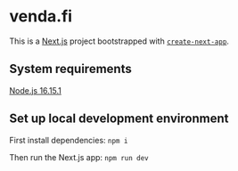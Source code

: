 # venda.fi 

This is a [Next.js](https://nextjs.org/) project bootstrapped with [`create-next-app`](https://github.com/vercel/next.js/tree/canary/packages/create-next-app).

## System requirements

[Node.js 16.15.1](https://nodejs.org/en/)

## Set up local development environment

First install dependencies: `npm i`

Then run the Next.js app: `npm run dev`

